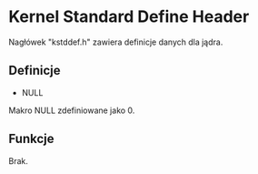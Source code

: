 # Kernel Standard Define Header

Nagłówek "kstddef.h" zawiera definicje danych dla jądra.

## Definicje

- NULL

Makro NULL zdefiniowane jako 0.

## Funkcje

Brak.

